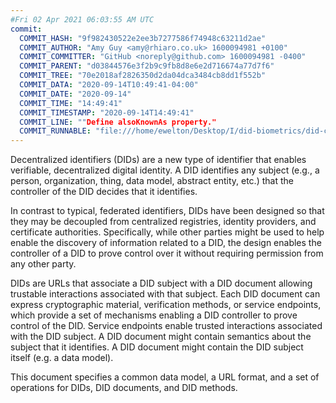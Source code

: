 ```yaml
---
#Fri 02 Apr 2021 06:03:55 AM UTC
commit:
  COMMIT_HASH: "9f982430522e2ee3b7277586f74948c63211d2ae"
  COMMIT_AUTHOR: "Amy Guy <amy@rhiaro.co.uk> 1600094981 +0100"
  COMMIT_COMMITTER: "GitHub <noreply@github.com> 1600094981 -0400"
  COMMIT_PARENT: "d03844576e3f2b9c9fb8d8e6e2d716674a77d7f6"
  COMMIT_TREE: "70e2018af2826350d2da04dca3484cb8dd1f552b"
  COMMIT_DATA: "2020-09-14T10:49:41-04:00"
  COMMIT_DATE: "2020-09-14"
  COMMIT_TIME: "14:49:41"
  COMMIT_TIMESTAMP: "2020-09-14T14:49:41"
  COMMIT_LINE: ""Define alsoKnownAs property."
  COMMIT_RUNNABLE: "file:///home/ewelton/Desktop/I/did-biometrics/did-core-dataset/analysis/gitinfo/9f982430522e2ee3b7277586f74948c63211d2ae/snapshot/index.html"
---
```


<section id="abstract">
<p>
<a>Decentralized identifiers</a> (DIDs) are a new type of identifier that
enables verifiable, decentralized digital identity. A <a>DID</a> identifies any
subject (e.g., a person, organization, thing, data model, abstract entity, etc.)
that the controller of the <a>DID</a> decides that it identifies.

In contrast to typical, federated identifiers, DIDs have been designed
so that they may be decoupled from centralized registries, identity providers,
and certificate authorities. Specifically, while other parties might be used
to help enable the discovery of information related to a <a>DID</a>,
the design enables the controller of a <a>DID</a> to prove control over it
without requiring permission from any other party.

<a>DID</a>s are URLs that associate
a <a>DID subject</a> with a <a>DID document</a> allowing trustable interactions
associated with that subject. Each <a>DID document</a> can express cryptographic
material, verification methods, or <a>service endpoints</a>, which provide a set
of mechanisms enabling a <a>DID controller</a> to prove control of the
<a>DID</a>. <a>Service endpoints</a> enable trusted interactions associated with
the <a>DID subject</a>. A <a>DID document</a> might contain semantics about the
subject that it identifies. A <a>DID document</a> might contain the <a>DID
subject</a> itself (e.g. a data model).
    </p>
<p>
This document specifies a common data model, a URL format, and a set of
operations for <a>DIDs</a>, <a>DID documents</a>, and <a>DID methods</a>.
    </p>
</section>
